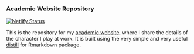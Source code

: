 
### Academic Website Repository

<!-- badges: start -->
[![Netlify Status](https://api.netlify.com/api/v1/badges/1706e47c-9868-4d1f-8334-cc3c327aa0a1/deploy-status)](https://app.netlify.com/sites/ecstatic-easley-8098f5/deploys)
<!-- badges: end -->

This is the repository for my [academic website](https://www.kbvernon.io/), where I share the details of the character I play at work. It is built using the very simple and very useful [distill](https://github.com/rstudio/distill) for Rmarkdown package.  
